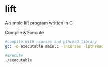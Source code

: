 # lift
A simple lift program written in C

Compile & Execute
```sh
#compile with ncurses and pthread library
gcc -o executable main.c -lncurses -lpthread

#execute
./executable
```
